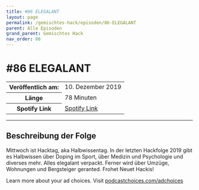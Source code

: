 ```yaml
---
title: #86 ELEGALANT
layout: page
permalink: /gemischtes-hack/episoden/86-ELEGALANT
parent: Alle Episoden
grand_parent: Gemischtes Hack
nav_order: 86
---
```


# #86 ELEGALANT
<table class="resp-table dcf-table dcf-table-responsive dcf-table-bordered dcf-table-striped dcf-w-100%">
                    <tbody>
                        <tr>
                            <th scope="row">Veröffentlich am:</th>
                            <td data-label="Veröffentlich am:">10. Dezember 2019</td>
                        </tr>
                        <tr>
                            <th scope="row">Länge </th>
                            <td data-label="Länge ">78 Minuten</td>
                        </tr><tr>
                                <th scope="row">Spotify Link</th>
                                <td data-label="Spotify Link"><a href="https://open.spotify.com/episode/7z1QXVheIIoPArvz989iWb">Spotify Link</a></td>
                            </tr></tbody>
                </table>

***

## Beschreibung der Folge

<div>
<p>Mittwoch ist Hacktag, aka Halbwissentag. In der letzten Hackfolge 2019 gibt es Halbwissen über Doping im Sport, über Medizin und Psychologie und diverses mehr. Alles elegalant verpackt. Ferner wird über Umzüge, Wohnungen und Bergsteiger geranted. Frohet Neuet Hackis!</p><p> </p><p>Learn more about your ad choices. Visit <a href="https://podcastchoices.com/adchoices">podcastchoices.com/adchoices</a></p>  
</div>

